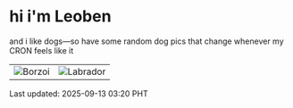 # hi i'm Leoben

and i like dogs—so have some random dog pics that change whenever my CRON feels like it

|  |  |
|--------|----------|
| ![Borzoi](https://random-dog-vercel.vercel.app/api/random-borzoi?v=1757704829) | ![Labrador](https://random-dog-vercel.vercel.app/api/random-labrador?v=1757704829) |

Last updated: 2025-09-13 03:20 PHT
